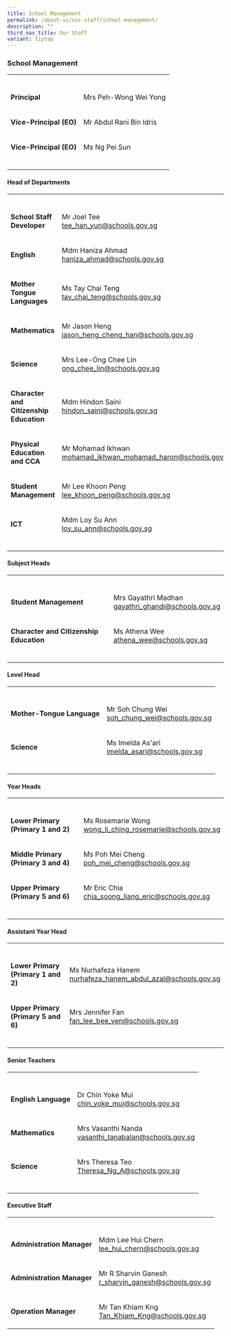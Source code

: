 ```yaml
---
title: School Management
permalink: /about-us/our-staff/school-management/
description: ""
third_nav_title: Our Staff
variant: tiptap
---
```

<h3><strong>School Management</strong></h3>
<table style="minWidth: 50px">
<colgroup>
<col>
<col>
</colgroup>
<tbody>
<tr>
<th rowspan="1" colspan="1">
<p></p>
</th>
<th rowspan="1" colspan="1">
<p></p>
</th>
</tr>
<tr>
<td rowspan="1" colspan="1">
<p><strong>Principal</strong>
</p>
</td>
<td rowspan="1" colspan="1">
<p>Mrs Peh-Wong Wei Yong</p>
</td>
</tr>
<tr>
<td rowspan="1" colspan="1">
<p><strong>Vice-Principal (EO)</strong>
</p>
</td>
<td rowspan="1" colspan="1">
<p>Mr Abdul Rani Bin Idris</p>
</td>
</tr>
<tr>
<td rowspan="1" colspan="1">
<p><strong>Vice-Principal (EO)</strong>
</p>
</td>
<td rowspan="1" colspan="1">
<p>Ms Ng Pei Sun</p>
</td>
</tr>
<tr>
<td rowspan="1" colspan="1">
<p></p>
</td>
<td rowspan="1" colspan="1">
<p></p>
</td>
</tr>
</tbody>
</table>
<h4><strong>Head of Departments</strong></h4>
<table style="minWidth: 50px">
<colgroup>
<col>
<col>
</colgroup>
<tbody>
<tr>
<th rowspan="1" colspan="1">
<p></p>
</th>
<th rowspan="1" colspan="1">
<p></p>
</th>
</tr>
<tr>
<td rowspan="1" colspan="1">
<p><strong>School Staff Developer</strong>
</p>
</td>
<td rowspan="1" colspan="1">
<p>Mr Joel Tee
<br><a href="mailto:haniza_ahmad@schools.gov.sg" rel="noopener noreferrer nofollow" target="_blank">tee_han_yun@schools.gov.sg</a>
</p>
</td>
</tr>
<tr>
<td rowspan="1" colspan="1">
<p><strong>English</strong>
</p>
</td>
<td rowspan="1" colspan="1">
<p>Mdm Haniza Ahmad
<br><a href="mailto:haniza_ahmad@schools.gov.sg" rel="noopener noreferrer nofollow" target="_blank">haniza_ahmad@schools.gov.sg</a>
</p>
</td>
</tr>
<tr>
<td rowspan="1" colspan="1">
<p><strong>Mother Tongue Languages</strong>
</p>
</td>
<td rowspan="1" colspan="1">
<p>Ms Tay Chai Teng
<br><a href="mailto:tay_chai_teng@schools.gov.sg" rel="noopener noreferrer nofollow" target="_blank">tay_chai_teng@schools.gov.sg</a>
</p>
</td>
</tr>
<tr>
<td rowspan="1" colspan="1">
<p><strong>Mathematics</strong>
</p>
</td>
<td rowspan="1" colspan="1">
<p>Mr Jason Heng
<br><a href="mailto:jason_heng_cheng_han@schools.gov.sg" rel="noopener noreferrer nofollow" target="_blank">jason_heng_cheng_han@schools.gov.sg</a>
</p>
</td>
</tr>
<tr>
<td rowspan="1" colspan="1">
<p><strong>Science</strong>
</p>
</td>
<td rowspan="1" colspan="1">
<p>Mrs Lee-Ong Chee Lin
<br><a href="mailto:ong_chee_lin@schools.gov.sg" rel="noopener noreferrer nofollow" target="_blank">ong_chee_lin@schools.gov.sg</a>
</p>
</td>
</tr>
<tr>
<td rowspan="1" colspan="1">
<p><strong>Character and Citizenship Education</strong>
</p>
</td>
<td rowspan="1" colspan="1">
<p>Mdm Hindon Saini
<br><a href="mailto:hindon_saini@schools.gov.sg" rel="noopener noreferrer nofollow" target="_blank">hindon_saini@schools.gov.sg</a>
</p>
</td>
</tr>
<tr>
<td rowspan="1" colspan="1">
<p><strong>Physical Education and CCA</strong>
</p>
</td>
<td rowspan="1" colspan="1">
<p>Mr Mohamad Ikhwan
<br><a href="mailto:mohamad_ikhwan_mohamad_haron@schools.gov.sg" rel="noopener noreferrer nofollow" target="_blank">mohamad_ikhwan_mohamad_haron@schools.gov.sg</a>
</p>
</td>
</tr>
<tr>
<td rowspan="1" colspan="1">
<p><strong>Student Management</strong>
</p>
</td>
<td rowspan="1" colspan="1">
<p>Mr Lee Khoon Peng
<br><a href="mailto:lee_khoon_peng@schools.gov.sg" rel="noopener noreferrer nofollow" target="_blank">lee_khoon_peng@schools.gov.sg</a>
</p>
</td>
</tr>
<tr>
<td rowspan="1" colspan="1">
<p><strong>ICT</strong>
</p>
</td>
<td rowspan="1" colspan="1">
<p>Mdm Loy Su Ann
<br><a href="mailto:loy_su_ann@schools.gov.sg" rel="noopener noreferrer nofollow" target="_blank">loy_su_ann@schools.gov.sg</a>
</p>
</td>
</tr>
<tr>
<td rowspan="1" colspan="1">
<p></p>
</td>
<td rowspan="1" colspan="1">
<p></p>
</td>
</tr>
</tbody>
</table>
<h4><strong>Subject Heads</strong></h4>
<table style="minWidth: 50px">
<colgroup>
<col>
<col>
</colgroup>
<tbody>
<tr>
<th rowspan="1" colspan="1">
<p></p>
</th>
<th rowspan="1" colspan="1">
<p></p>
</th>
</tr>
<tr>
<td rowspan="1" colspan="1">
<p><strong>Student Management</strong>
</p>
</td>
<td rowspan="1" colspan="1">
<p>Mrs Gayathri Madhan
<br><a href="mailto:gayathri_ghandi@schools.gov.sg" rel="noopener noreferrer nofollow" target="_blank">gayathri_ghandi@schools.gov.sg</a>
</p>
</td>
</tr>
<tr>
<td rowspan="1" colspan="1">
<p><strong>Character and Citizenship Education</strong>
</p>
</td>
<td rowspan="1" colspan="1">
<p>Ms Athena Wee
<br><a href="mailto:athena_wee@schools.gov.sg" rel="noopener noreferrer nofollow" target="_blank">athena_wee@schools.gov.sg</a>
</p>
</td>
</tr>
<tr>
<td rowspan="1" colspan="1">
<p></p>
</td>
<td rowspan="1" colspan="1">
<p></p>
</td>
</tr>
</tbody>
</table>
<h4><strong>Level Head</strong></h4>
<table style="minWidth: 50px">
<colgroup>
<col>
<col>
</colgroup>
<tbody>
<tr>
<th rowspan="1" colspan="1">
<p></p>
</th>
<th rowspan="1" colspan="1">
<p></p>
</th>
</tr>
<tr>
<td rowspan="1" colspan="1">
<p><strong>Mother-Tongue Language</strong>
</p>
</td>
<td rowspan="1" colspan="1">
<p>Mr Soh Chung Wei
<br><a href="mailto:soh_chung_wei@schools.gov.sg" rel="noopener noreferrer nofollow" target="_blank">soh_chung_wei@schools.gov.sg</a>
</p>
</td>
</tr>
<tr>
<td rowspan="1" colspan="1">
<p><strong>Science</strong>
</p>
</td>
<td rowspan="1" colspan="1">
<p>Ms Imelda As'ari
<br><a href="mailto:soh_chung_wei@schools.gov.sg" rel="noopener noreferrer nofollow" target="_blank">imelda_asari@schools.gov.sg</a>
</p>
</td>
</tr>
<tr>
<td rowspan="1" colspan="1">
<p></p>
</td>
<td rowspan="1" colspan="1">
<p></p>
</td>
</tr>
</tbody>
</table>
<h4><strong>Year Heads</strong></h4>
<table style="minWidth: 50px">
<colgroup>
<col>
<col>
</colgroup>
<tbody>
<tr>
<th rowspan="1" colspan="1">
<p></p>
</th>
<th rowspan="1" colspan="1">
<p></p>
</th>
</tr>
<tr>
<td rowspan="1" colspan="1">
<p><strong>Lower Primary (Primary 1 and 2)</strong>
</p>
</td>
<td rowspan="1" colspan="1">
<p>Ms Rosemarie Wong
<br><a href="mailto:wong_li_ching_rosemarie@schools.gov.sg" rel="noopener noreferrer nofollow" target="_blank">wong_li_ching_rosemarie@schools.gov.sg</a>
</p>
</td>
</tr>
<tr>
<td rowspan="1" colspan="1">
<p><strong>Middle Primary (Primary 3 and 4)</strong>
</p>
</td>
<td rowspan="1" colspan="1">
<p>Ms Poh Mei Cheng
<br><a href="mailto:poh_mei_cheng@schools.gov.sg" rel="noopener noreferrer nofollow" target="_blank">poh_mei_cheng@schools.gov.sg</a>
</p>
</td>
</tr>
<tr>
<td rowspan="1" colspan="1">
<p><strong>Upper Primary (Primary 5 and 6)</strong>
</p>
</td>
<td rowspan="1" colspan="1">
<p>Mr Eric Chia
<br><a href="mailto:chia_soong_liang_eric@schools.gov.sg" rel="noopener noreferrer nofollow" target="_blank">chia_soong_liang_eric@schools.gov.sg</a>
</p>
</td>
</tr>
<tr>
<td rowspan="1" colspan="1">
<p></p>
</td>
<td rowspan="1" colspan="1">
<p></p>
</td>
</tr>
</tbody>
</table>
<h4><strong>Assistant Year Head</strong></h4>
<table style="minWidth: 50px">
<colgroup>
<col>
<col>
</colgroup>
<tbody>
<tr>
<th rowspan="1" colspan="1">
<p></p>
</th>
<th rowspan="1" colspan="1">
<p></p>
</th>
</tr>
<tr>
<td rowspan="1" colspan="1">
<p><strong>Lower Primary (Primary 1 and 2)</strong>
</p>
</td>
<td rowspan="1" colspan="1">
<p>Ms Nurhafeza Hanem
<br><a href="mailto:nurhafeza_hanem_abdul_azal@schools.gov.sg" rel="noopener noreferrer nofollow" target="_blank">nurhafeza_hanem_abdul_azal@schools.gov.sg</a>
</p>
</td>
</tr>
<tr>
<td rowspan="1" colspan="1">
<p><strong>Upper Primary (Primary 5 and 6)</strong>
</p>
</td>
<td rowspan="1" colspan="1">
<p>Mrs Jennifer Fan
<br><a href="mailto:fan_lee_bee_yen@schools.gov.sg" rel="noopener noreferrer nofollow" target="_blank">fan_lee_bee_yen@schools.gov.sg</a>
</p>
</td>
</tr>
<tr>
<td rowspan="1" colspan="1">
<p></p>
</td>
<td rowspan="1" colspan="1">
<p></p>
</td>
</tr>
</tbody>
</table>
<h4><strong>Senior Teachers</strong></h4>
<table style="minWidth: 50px">
<colgroup>
<col>
<col>
</colgroup>
<tbody>
<tr>
<th rowspan="1" colspan="1">
<p></p>
</th>
<th rowspan="1" colspan="1">
<p></p>
</th>
</tr>
<tr>
<td rowspan="1" colspan="1">
<p><strong>English Language</strong>
</p>
</td>
<td rowspan="1" colspan="1">
<p>Dr Chin Yoke Mui
<br><a href="mailto:chin_yoke_mui@schools.gov.sg" rel="noopener noreferrer nofollow" target="_blank">chin_yoke_mui@schools.gov.sg</a>
</p>
</td>
</tr>
<tr>
<td rowspan="1" colspan="1">
<p><strong>Mathematics</strong>
</p>
</td>
<td rowspan="1" colspan="1">
<p>Mrs Vasanthi Nanda
<br><a href="mailto:vasanthi_tanabalan@schools.gov.sg" rel="noopener noreferrer nofollow" target="_blank">vasanthi_tanabalan@schools.gov.sg</a>
<br>
</p>
</td>
</tr>
<tr>
<td rowspan="1" colspan="1">
<p><strong>Science</strong>
</p>
</td>
<td rowspan="1" colspan="1">
<p>Mrs Theresa Teo
<br><a href="mailto:Theresa_Ng_A@schools.gov.sg" rel="noopener noreferrer nofollow" target="_blank">Theresa_Ng_A@schools.gov.sg</a>
</p>
</td>
</tr>
<tr>
<td rowspan="1" colspan="1">
<p></p>
</td>
<td rowspan="1" colspan="1">
<p></p>
</td>
</tr>
</tbody>
</table>
<h4><strong>Executive Staff</strong></h4>
<table style="minWidth: 50px">
<colgroup>
<col>
<col>
</colgroup>
<tbody>
<tr>
<th rowspan="1" colspan="1">
<p></p>
</th>
<th rowspan="1" colspan="1">
<p></p>
</th>
</tr>
<tr>
<td rowspan="1" colspan="1">
<p><strong>Administration Manager</strong>
</p>
</td>
<td rowspan="1" colspan="1">
<p>Mdm Lee Hui Chern
<br><a href="mailto:lee_hui_chern@schools.gov.sg" rel="noopener noreferrer nofollow" target="_blank">lee_hui_chern@schools.gov.sg</a>
</p>
</td>
</tr>
<tr>
<td rowspan="1" colspan="1">
<p><strong>Administration Manager</strong>
</p>
</td>
<td rowspan="1" colspan="1">
<p>Mr R Sharvin Ganesh
<br><a href="mailto:lee_hui_chern@schools.gov.sg" rel="noopener noreferrer nofollow" target="_blank">r_sharvin_ganesh@schools.gov.sg</a>
</p>
</td>
</tr>
<tr>
<td rowspan="1" colspan="1">
<p><strong>Operation Manager</strong>
</p>
</td>
<td rowspan="1" colspan="1">
<p>Mr Tan Khiam Kng
<br><a href="mailto:Tan_Khiam_Kng@schools.gov.sg" rel="noopener noreferrer nofollow" target="_blank">Tan_Khiam_Kng@schools.gov.sg</a>
</p>
</td>
</tr>
</tbody>
</table>
<p></p>